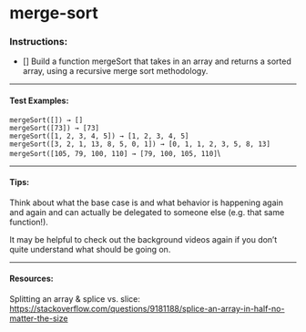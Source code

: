 # merge-sort

### Instructions:

- [] Build a function mergeSort that takes in an array and returns a sorted array, using a recursive merge sort methodology.

---

#### Test Examples:

`mergeSort([]) → []`\
`mergeSort([73]) → [73]`\
`mergeSort([1, 2, 3, 4, 5]) → [1, 2, 3, 4, 5]`\
`mergeSort([3, 2, 1, 13, 8, 5, 0, 1]) → [0, 1, 1, 2, 3, 5, 8, 13]`\
`mergeSort([105, 79, 100, 110] → [79, 100, 105, 110]`\

---

#### Tips:

Think about what the base case is and what behavior is happening again and again and can actually be delegated to someone else (e.g. that same function!).

It may be helpful to check out the background videos again if you don’t quite understand what should be going on.

---

#### Resources:

Splitting an array & splice vs. slice:
https://stackoverflow.com/questions/9181188/splice-an-array-in-half-no-matter-the-size
